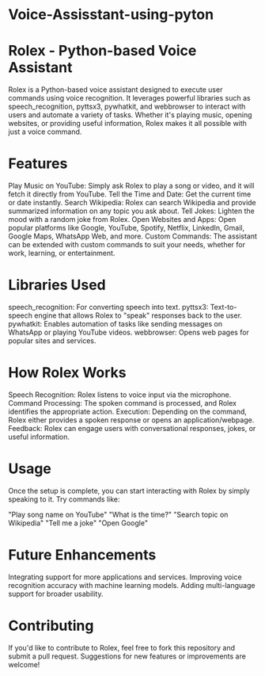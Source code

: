# Voice-Assisstant-using-pyton
# Rolex - Python-based Voice Assistant
Rolex is a Python-based voice assistant designed to execute user commands using voice recognition. It leverages powerful libraries such as speech_recognition, pyttsx3, pywhatkit, and webbrowser to interact with users and automate a variety of tasks. Whether it's playing music, opening websites, or providing useful information, Rolex makes it all possible with just a voice command.

# Features
Play Music on YouTube: Simply ask Rolex to play a song or video, and it will fetch it directly from YouTube.
Tell the Time and Date: Get the current time or date instantly.
Search Wikipedia: Rolex can search Wikipedia and provide summarized information on any topic you ask about.
Tell Jokes: Lighten the mood with a random joke from Rolex.
Open Websites and Apps: Open popular platforms like Google, YouTube, Spotify, Netflix, LinkedIn, Gmail, Google Maps, WhatsApp Web, and more.
Custom Commands: The assistant can be extended with custom commands to suit your needs, whether for work, learning, or entertainment.
# Libraries Used
speech_recognition: For converting speech into text.
pyttsx3: Text-to-speech engine that allows Rolex to "speak" responses back to the user.
pywhatkit: Enables automation of tasks like sending messages on WhatsApp or playing YouTube videos.
webbrowser: Opens web pages for popular sites and services.
# How Rolex Works
Speech Recognition: Rolex listens to voice input via the microphone.
Command Processing: The spoken command is processed, and Rolex identifies the appropriate action.
Execution: Depending on the command, Rolex either provides a spoken response or opens an application/webpage.
Feedback: Rolex can engage users with conversational responses, jokes, or useful information.
# Usage
Once the setup is complete, you can start interacting with Rolex by simply speaking to it. Try commands like:

"Play song name on YouTube"
"What is the time?"
"Search topic on Wikipedia"
"Tell me a joke"
"Open Google"
# Future Enhancements
Integrating support for more applications and services.
Improving voice recognition accuracy with machine learning models.
Adding multi-language support for broader usability.
# Contributing
If you'd like to contribute to Rolex, feel free to fork this repository and submit a pull request. Suggestions for new features or improvements are welcome!
